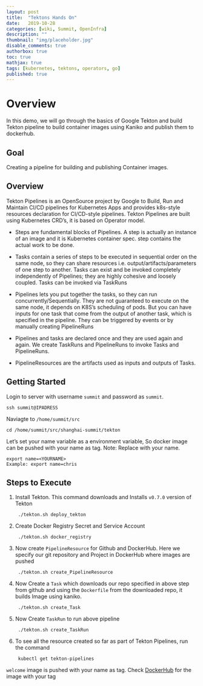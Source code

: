 ```yaml
---
layout: post
title:  "Tektons Hands On"
date:   2019-10-28
categories: [wiki, Summit, OpenInfra]
description: ""
thumbnail: "img/placeholder.jpg"
disable_comments: true
authorbox: true
toc: true
mathjax: true
tags: [kubernetes, tektons, operators, go]
published: true
---
```


# Overview

In this demo, we will go through the basics of Google Tekton and build Tekton pipeline to build container images using Kaniko and publish them to dockerhub.

## Goal

Creating a pipeline for building and publishing Container images.

## Overview
Tekton Pipelines is an OpenSource project by Google to Build, Run and Maintain CI/CD pipelines for Kubernetes Apps and provides k8s-style resources declaration for CI/CD-style pipelines. Tekton Pipelines are built using Kubernetes CRD’s, it is based on Operator model.

- Steps are fundamental blocks of Pipelines. A step is actually an instance of an image and it is Kubernetes container spec. step contains the actual work to be done.

- Tasks contain a series of steps to be executed in sequential order on the same node, so they can share resources i.e. output/artifacts/parameters of one step to another. Tasks can exist and be invoked completely independently of Pipelines; they are highly cohesive and loosely coupled. Tasks can be invoked via TaskRuns

- Pipelines lets you put together the tasks, so they can run concurrently/Sequentially. They are not guaranteed to execute on the same node, it depends on K8S’s scheduling of pods. But you can have inputs for one task that come from the output of another task, which is specified in the pipeline. They can be triggered by events or by manually creating PipelineRuns

- Pipelines and tasks are declared once and they are used again and again. We create TaskRuns and PipelineRuns to invoke Tasks and PipelineRuns.

- PipelineResources are the artifacts used as inputs and outputs of Tasks.


## Getting Started

Login to server with username `summit` and password as `summit`.

	ssh summit@IPADRESS

Naviagte to `/home/summit/src`

	cd /home/summit/src/shanghai-summit/tekton

Let’s set your name variable as a environment variable, So docker image can be pushed with your name as tag. Note: Replace <username> with your name.

	export name=<YOURNAME>
	Example: export name=chris

## Steps to Execute

1. Install Tekton. This command downloads and Installs `v0.7.0` version of Tekton

		./tekton.sh deploy_tekton

2. Create Docker Registry Secret and Service Account

		./tekton.sh docker_registry

3. Now create `PipelineResource` for Github and DockerHub. Here we specify our git repository and Project in DockerHub where images are pushed

		./tekton.sh create_PipelineResource

4. Now Create a `Task` which downloads our repo specified in above step from github and using the `Dockerfile` from the downloaded repo, it builds Image using kaniko.

		./tekton.sh create_Task

5. Now Create `TaskRun` to run above pipeline

		./tekton.sh create_TaskRun

6. To see all the resource created so far as part of Tekton Pipelines, run the command

		kubectl get tekton-pipelines

`welcome` image is pushed with your name as tag. Check [DockerHub](https://hub.docker.com/r/summit2019/welcome/tags "DockerHub") for the image with your tag  
